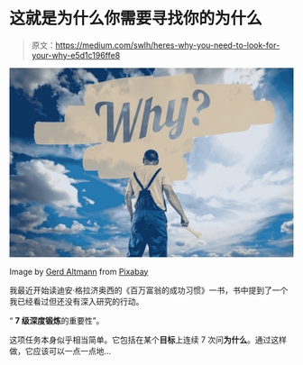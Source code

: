 # 这就是为什么你需要寻找你的为什么

> 原文：<https://medium.com/swlh/heres-why-you-need-to-look-for-your-why-e5d1c196ffe8>

![](img/6392c8e78b180c70a5621200f2aa2c64.png)

Image by [Gerd Altmann](https://pixabay.com/users/geralt-9301/?utm_source=link-attribution&utm_medium=referral&utm_campaign=image&utm_content=3062248) from [Pixabay](https://pixabay.com/?utm_source=link-attribution&utm_medium=referral&utm_campaign=image&utm_content=3062248)

我最近开始读迪安·格拉济奥西的《百万富翁的成功习惯》一书，书中提到了一个我已经看过但还没有深入研究的行动。

“ **7 级深度锻炼**的重要性”。

这项任务本身似乎相当简单。它包括在某个**目标**上连续 7 次问**为什么**。通过这样做，它应该可以一点一点地…